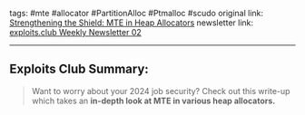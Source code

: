 tags: #mte #allocator #PartitionAlloc #Ptmalloc #scudo
original link:  [Strengthening the Shield: MTE in Heap Allocators](https://www.darknavy.org/blog/strengthening_the_shield_mte_in_memory_allocators/?ref=blog.exploits.club)
newsletter link: [exploits.club Weekly Newsletter 02](https://blog.exploits.club/exploits-club-weekly-newsletter-02/)

---
## Exploits Club Summary:
> Want to worry about your 2024 job security? Check out this write-up which takes an **in-depth look at MTE in various heap allocators.**